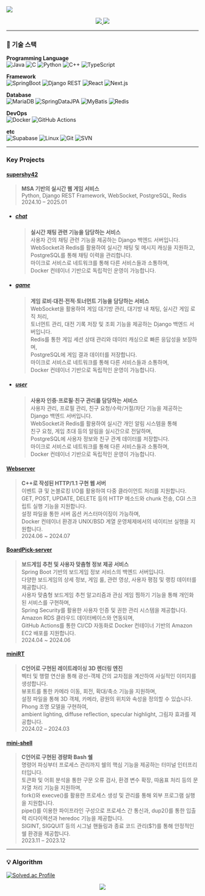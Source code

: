 <!-- Intro -->

<img src="https://capsule-render.vercel.app/api?type=waving&color=7FBCD2&height=200&section=header&text=안준성&fontSize=30&fontAlignY=40&desc=&descAlignY=65&animation=twinkling" />

<p align="center">
  <a href="https://velog.io/@tjdtna01/posts">
    <img src="https://img.shields.io/badge/Velog-20C997?style=flat-square&logo=Velog&logoColor=white"/>
  </a>
  <a href="mailto:tjdtna01@naver.com">
    <img src="https://img.shields.io/badge/Naver%20Mail-03C75A?style=flat-square&logo=naver&logoColor=white"/>
  </a>
</p>

---

###  🔧  기술 스택
**Programming Language**  
![Java](https://img.shields.io/badge/Java-007396?style=for-the-badge&logo=java&logoColor=white)
![C](https://img.shields.io/badge/C-A8B9CC?style=for-the-badge&logo=c&logoColor=black)
![Python](https://img.shields.io/badge/Python-3776AB?style=for-the-badge&logo=python&logoColor=white)
![C++](https://img.shields.io/badge/C++-00599C?style=for-the-badge&logo=c%2B%2B&logoColor=white)
![TypeScript](https://img.shields.io/badge/TypeScript-3178C6?style=for-the-badge&logo=typescript&logoColor=white)

**Framework**  
![SpringBoot](https://img.shields.io/badge/Spring%20Boot-6DB33F?style=for-the-badge&logo=spring&logoColor=white)
![Django REST](https://img.shields.io/badge/Django%20REST-092E20?style=for-the-badge&logo=django&logoColor=white)
![React](https://img.shields.io/badge/React-20232A?style=for-the-badge&logo=react&logoColor=61DAFB)
![Next.js](https://img.shields.io/badge/Next.js-000000?style=for-the-badge&logo=nextdotjs&logoColor=white)

**Database**  
![MariaDB](https://img.shields.io/badge/MariaDB-003545?style=for-the-badge&logo=mariadb&logoColor=white)
![SpringDataJPA](https://img.shields.io/badge/Spring%20Data%20JPA-6DB33F?style=for-the-badge&logo=spring&logoColor=white)
![MyBatis](https://img.shields.io/badge/MyBatis-DC382D?style=for-the-badge&logo=mybatis&logoColor=white)
![Redis](https://img.shields.io/badge/Redis-DC382D?style=for-the-badge&logo=redis&logoColor=white)

**DevOps**  
![Docker](https://img.shields.io/badge/Docker-2496ED?style=for-the-badge&logo=docker&logoColor=white)
![GitHub Actions](https://img.shields.io/badge/GitHub%20Actions-2088FF?style=for-the-badge&logo=githubactions&logoColor=white)

**etc**  
![Supabase](https://img.shields.io/badge/Supabase-3ECF8E?style=for-the-badge&logo=supabase&logoColor=white)
![Linux](https://img.shields.io/badge/Linux-FCC624?style=for-the-badge&logo=linux&logoColor=black)
![Git](https://img.shields.io/badge/Git-F05032?style=for-the-badge&logo=git&logoColor=white)
![SVN](https://img.shields.io/badge/SVN-809CC9?style=for-the-badge&logo=subversion&logoColor=white)

---

### Key Projects

#### [supershy42](https://github.com/supershy42)
> **MSA 기반의 실시간 웹 게임 서비스**   
Python, Django REST Framework, WebSocket, PostgreSQL, Redis  
2024.10 – 2025.01
- ##### [chat](https://github.com/supershy42/chat)
  > **실시간 채팅 관련 기능을 담당하는 서비스**  
  사용자 간의 채팅 관련 기능을 제공하는 Django 백엔드 서버입니다.   
WebSocket과 Redis를 활용하여 실시간 채팅 및 메시지 캐싱을 지원하고, 
PostgreSQL를 통해 채팅 이력을 관리합니다.  
마이크로 서비스로 네트워크를 통해 다른 서비스들과 소통하며,  
Docker 컨테이너 기반으로 독립적인 운영이 가능합니다.  
   
- ##### [game](https://github.com/supershy42/game)  
  > **게임 로비·대전·전적·토너먼트 기능을 담당하는 서비스**  
  WebSocket을 활용하여 게임 대기방 관리, 대기방 내 채팅, 실시간 게임 로직 처리,  
토너먼트 관리, 대전 기록 저장 및 조회 기능을 제공하는 Django 백엔드 서버입니다.  
Redis를 통한 게임 세션 상태 관리와 데이터 캐싱으로 빠른 응답성을 보장하며,  
PostgreSQL에 게임 결과 데이터를 저장합니다.  
마이크로 서비스로 네트워크를 통해 다른 서비스들과 소통하며,  
Docker 컨테이너 기반으로 독립적인 운영이 가능합니다.  

- ##### [user](https://github.com/supershy42/user)  
  > **사용자 인증·프로필·친구 관리를 담당하는 서비스**   
사용자 관리, 프로필 관리, 친구 요청/수락/거절/차단 기능을 제공하는 Django 백엔드 서버입니다.  
WebSocket과 Redis를 활용하여 실시간 개인 알림 시스템을 통해  
친구 요청, 게임 초대 등의 알림을 실시간으로 전달하며,  
PostgreSQL에 사용자 정보와 친구 관계 데이터를 저장합니다.   
마이크로 서비스로 네트워크를 통해 다른 서비스들과 소통하며,  
Docker 컨테이너 기반으로 독립적인 운영이 가능합니다.  

#### [Webserver](https://github.com/SPARTA42CLUB/Webserver)  
> **C++로 작성된 HTTP/1.1 구현 웹 서버**  
이벤트 큐 및 논블로킹 I/O를 활용하여 다중 클라이언트 처리를 지원합니다.  
GET, POST, UPDATE, DELETE 등의 HTTP 메소드와 chunk 전송, CGI 스크립트 실행 기능을 지원합니다.  
설정 파일을 통한 서버 옵션 커스터마이징이 가능하며,   
Docker 컨테이너 환경과 UNIX/BSD 계열 운영체제에서의 네이티브 실행을 지원합니다.  
2024.06 ~ 2024.07

#### [BoardPick-server](https://github.com/BoardPick/BoardPick-server)  
> **보드게임 추천 및 사용자 맞춤형 정보 제공 서비스**  
Spring Boot 기반의 보드게임 정보 서비스의 백엔드 서버입니다.  
다양한 보드게임의 상세 정보, 게임 룰, 관련 영상, 사용자 평점 및 랭킹 데이터를 제공합니다.  
사용자 맞춤형 보드게임 추천 알고리즘과 관심 게임 찜하기 기능을 통해 개인화된 서비스를 구현하며,  
Spring Security를 활용한 사용자 인증 및 권한 관리 시스템을 제공합니다.  
Amazon RDS 클라우드 데이터베이스와 연동되며,   
GitHub Actions를 통한 CI/CD 자동화로 Docker 컨테이너 기반의 Amazon EC2 배포를 지원합니다.  
2024.04 ~ 2024.06

#### [miniRT](https://github.com/seongmik-s-team/miniRT)  
>  **C언어로 구현된 레이트레이싱 3D 렌더링 엔진**  
벡터 및 행렬 연산을 통해 광선-객체 간의 교차점을 계산하여 사실적인 이미지를 생성합니다.  
뷰포트를 통한 카메라 이동, 회전, 확대/축소 기능을 지원하며,  
설정 파일을 통해 3D 객체, 카메라, 광원의 위치와 속성을 정의할 수 있습니다.  
Phong 조명 모델을 구현하여,  
ambient lighting, diffuse reflection, specular highlight, 그림자 효과를 제공합니다.  
2024.02 – 2024.03

#### [mini-shell](https://github.com/AhnJoonSung/)  
> **C언어로 구현된 경량화 Bash 쉘**   
명령어 파싱부터 프로세스 관리까지 쉘의 핵심 기능을 제공하는 터미널 인터프리터입니다.  
토큰화 및 어휘 분석을 통한 구문 오류 검사, 환경 변수 확장, 따옴표 처리 등의 문자열 처리 기능을 지원하며,  
fork()와 execve()를 활용한 프로세스 생성 및 관리를 통해 외부 프로그램 실행을 지원합니다.  
pipe()를 이용한 파이프라인 구성으로 프로세스 간 통신과, dup2()를 통한 입출력 리다이렉션과 heredoc 기능을 제공합니다.  
SIGINT, SIGQUIT 등의 시그널 핸들링과 종료 코드 관리($?)를 통해 안정적인 쉘 환경을 제공합니다.  
2023.11 – 2023.12

---

### 💡 Algorithm
[![Solved.ac Profile](http://mazassumnida.wtf/api/v2/generate_badge?boj=tjdtna01)](https://solved.ac/tjdtna01/)


<p align="center">
  <img src="https://capsule-render.vercel.app/api?type=waving&color=7FBCD2&height=150&section=footer"/>
</p>
